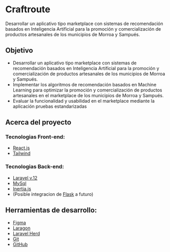 # Craftroute
Desarrollar un aplicativo tipo marketplace con sistemas de recomendación basados en Inteligencia Artificial para la promoción y comercialización de productos artesanales de los municipios de Morroa y Sampués.

## Objetivo
- Desarrollar un aplicativo tipo marketplace con sistemas de recomendación basados en Inteligencia Artificial para la promoción y comercialización de productos artesanales de los municipios de Morroa y Sampués.
- Implementar los algoritmos de recomendación basados en Machine Learning para optimizar la promoción y comercialización de productos artesanales en el marketplace de los municipios de Morroa y Sampués.
- Evaluar la  funcionalidad y usabilidad en el marketplace mediante la aplicación pruebas estandarizadas

## Acerca del proyecto
### Tecnologias Front-end:
- [React.js](https://es.react.dev/)
- [Tailwind](https://tailwindcss.com/)
  
### Tecnologias Back-end:
- [Laravel v.12](https://laravel.com/)
- [MySql](https://www.mysql.com/)
- [Inertia.js](https://inertiajs.com/)
- (Posible integracion de [Flask](https://flask.palletsprojects.com/en/stable/) a futuro)

## Herramientas de desarrollo:
- [Figma](https://www.figma.com/)
- [Laragon](https://laragon.org)
- [Laravel Herd](https://herd.laravel.com/windows)
- [Git](https://git-scm.com/)
- [GitHub](https://github.com/)
